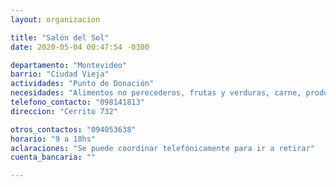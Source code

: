 ```yaml
---
layout: organizacion

title: "Salón del Sol"
date: 2020-05-04 00:47:54 -0300

departamento: "Montevideo"
barrio: "Ciudad Vieja"
actividades: "Punto de Donación"
necesidades: "Alimentos no perecederos, frutas y verduras, carne, productos sanitarios (tapabocas, guantes, alcohol en gel, detergente,etc), recipientes o tuppers"
telefono_contacto: "098141813"
direccion: "Cerrito 732"

otros_contactos: "094053638"
horario: "9 a 18hs"
aclaraciones: "Se puede coordinar telefónicamente para ir a retirar"
cuenta_bancaria: ""

---
```

